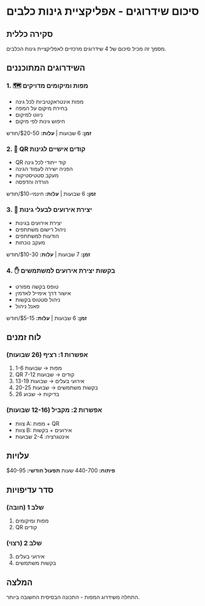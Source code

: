 # סיכום שידרוגים - אפליקציית גינות כלבים

## סקירה כללית

מסמך זה מכיל סיכום של 4 שידרוגים מרכזיים לאפליקציית גינות הכלבים.

## השידרוגים המתוכננים

### 1. 🗺️ מפות ומיקומים מדויקים
- מפות אינטראקטיביות לכל גינה
- בחירת מיקום על המפה
- ניווט למיקום
- חיפוש גינות לפי מיקום

**זמן:** 6 שבועות | **עלות:** $20-50/חודש

### 2. 📱 QR קודים אישיים לגינות  
- QR קוד ייחודי לכל גינה
- הפניה ישירה לעמוד הגינה
- מעקב סטטיסטיקות
- הורדה והדפסה

**זמן:** 6 שבועות | **עלות:** חינמי-$10/חודש

### 3. 🎉 יצירת אירועים לבעלי גינות
- יצירת אירועים בגינות
- ניהול רישום משתתפים
- הודעות למשתתפים
- מעקב נוכחות

**זמן:** 7 שבועות | **עלות:** $10-30/חודש

### 4. ✋ בקשות יצירת אירועים למשתמשים
- טופס בקשה מפורט
- אישור דרך אימייל לאדמין
- ניהול סטטוס בקשות
- פאנל ניהול

**זמן:** 6 שבועות | **עלות:** $5-15/חודש

## לוח זמנים

### אפשרות 1: רציף (26 שבועות)
1. מפות → שבועות 1-6
2. QR קודים → שבועות 7-12  
3. אירועי בעלים → שבועות 13-19
4. בקשות משתמשים → שבועות 20-25
5. בדיקות → שבוע 26

### אפשרות 2: מקביל (12-16 שבועות)
- צוות A: מפות + QR
- צוות B: אירועים + בקשות
- אינטגרציה: 2-4 שבועות

## עלויות

**פיתוח:** 440-700 שעות
**תפעול חודשי:** $40-95

## סדר עדיפויות

### שלב 1 (חובה)
1. מפות ומיקומים
2. QR קודים

### שלב 2 (רצוי)  
3. אירועי בעלים
4. בקשות משתמשים

## המלצה

התחלה משידרוג המפות - התכונה הבסיסית החשובה ביותר. 